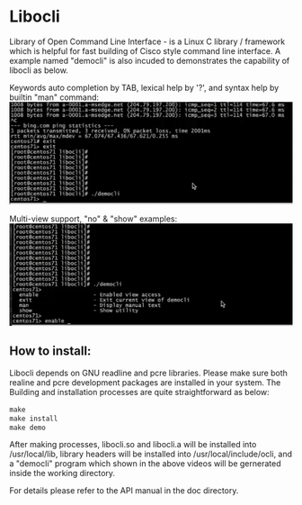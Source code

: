 # Libocli
Library of Open Command Line Interface - is a Linux C library / framework which is helpful for fast building of Cisco style command line interface. A example named "democli" is also incuded to demonstrates the capability of libocli as below.

Keywords auto completion by TAB, lexical help by '?',  and syntax help by builtin "man" command:  
![image](https://github.com/diggerwoo/blobs/blob/main/img/democli1.gif)

Multi-view support, "no" & "show" examples:  
![image](https://github.com/diggerwoo/blobs/blob/main/img/democli2.gif)

## How to install:
Libocli depends on GNU readline and pcre libraries. Please make sure both realine and pcre development packages are installed in your system. The Building and installation processes are quite straightforward as below:
```
make
make install
make demo
```
After making processes, libocli.so and libocli.a will be installed into /usr/local/lib, library headers will be installed into /usr/local/include/ocli, and a "democli" program which shown in the above videos will be gernerated inside the working directory.

For details please refer to the API manual in the doc directory.
